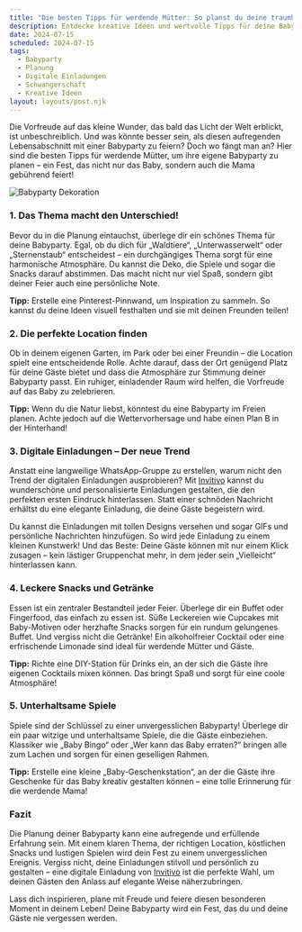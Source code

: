```yaml
---
title: "Die besten Tipps für werdende Mütter: So planst du deine traumhafte Babyparty"
description: Entdecke kreative Ideen und wertvolle Tipps für deine Babyparty, inklusive stilvoller digitaler Einladungen, die deine Gäste begeistern werden.
date: 2024-07-15
scheduled: 2024-07-15
tags:
  - Babyparty
  - Planung
  - Digitale Einladungen
  - Schwangerschaft
  - Kreative Ideen
layout: layouts/post.njk
---
```


Die Vorfreude auf das kleine Wunder, das bald das Licht der Welt erblickt, ist unbeschreiblich. Und was könnte besser sein, als diesen aufregenden Lebensabschnitt mit einer Babyparty zu feiern? Doch wo fängt man an? Hier sind die besten Tipps für werdende Mütter, um ihre eigene Babyparty zu planen – ein Fest, das nicht nur das Baby, sondern auch die Mama gebührend feiert!

![Babyparty Dekoration](/img/babyparty-deko.webp)

### 1. **Das Thema macht den Unterschied!**

Bevor du in die Planung eintauchst, überlege dir ein schönes Thema für deine Babyparty. Egal, ob du dich für „Waldtiere“, „Unterwasserwelt“ oder „Sternenstaub“ entscheidest – ein durchgängiges Thema sorgt für eine harmonische Atmosphäre. Du kannst die Deko, die Spiele und sogar die Snacks darauf abstimmen. Das macht nicht nur viel Spaß, sondern gibt deiner Feier auch eine persönliche Note.

**Tipp:** Erstelle eine Pinterest-Pinnwand, um Inspiration zu sammeln. So kannst du deine Ideen visuell festhalten und sie mit deinen Freunden teilen!

### 2. **Die perfekte Location finden**

Ob in deinem eigenen Garten, im Park oder bei einer Freundin – die Location spielt eine entscheidende Rolle. Achte darauf, dass der Ort genügend Platz für deine Gäste bietet und dass die Atmosphäre zur Stimmung deiner Babyparty passt. Ein ruhiger, einladender Raum wird helfen, die Vorfreude auf das Baby zu zelebrieren.

**Tipp:** Wenn du die Natur liebst, könntest du eine Babyparty im Freien planen. Achte jedoch auf die Wettervorhersage und habe einen Plan B in der Hinterhand!

### 3. **Digitale Einladungen – Der neue Trend**

Anstatt eine langweilige WhatsApp-Gruppe zu erstellen, warum nicht den Trend der digitalen Einladungen ausprobieren? Mit [Invitivo](https://invitivo.com) kannst du wunderschöne und personalisierte Einladungen gestalten, die den perfekten ersten Eindruck hinterlassen. Statt einer schnöden Nachricht erhältst du eine elegante Einladung, die deine Gäste begeistern wird. 

Du kannst die Einladungen mit tollen Designs versehen und sogar GIFs und persönliche Nachrichten hinzufügen. So wird jede Einladung zu einem kleinen Kunstwerk! Und das Beste: Deine Gäste können mit nur einem Klick zusagen – kein lästiger Gruppenchat mehr, in dem jeder sein „Vielleicht“ hinterlassen kann.

### 4. **Leckere Snacks und Getränke**

Essen ist ein zentraler Bestandteil jeder Feier. Überlege dir ein Buffet oder Fingerfood, das einfach zu essen ist. Süße Leckereien wie Cupcakes mit Baby-Motiven oder herzhafte Snacks sorgen für ein rundum gelungenes Buffet. Und vergiss nicht die Getränke! Ein alkoholfreier Cocktail oder eine erfrischende Limonade sind ideal für werdende Mütter und Gäste.

**Tipp:** Richte eine DIY-Station für Drinks ein, an der sich die Gäste ihre eigenen Cocktails mixen können. Das bringt Spaß und sorgt für eine coole Atmosphäre!

### 5. **Unterhaltsame Spiele**

Spiele sind der Schlüssel zu einer unvergesslichen Babyparty! Überlege dir ein paar witzige und unterhaltsame Spiele, die die Gäste einbeziehen. Klassiker wie „Baby Bingo“ oder „Wer kann das Baby erraten?“ bringen alle zum Lachen und sorgen für einen geselligen Rahmen.

**Tipp:** Erstelle eine kleine „Baby-Geschenkstation“, an der die Gäste ihre Geschenke für das Baby kreativ gestalten können – eine tolle Erinnerung für die werdende Mama!

### **Fazit**

Die Planung deiner Babyparty kann eine aufregende und erfüllende Erfahrung sein. Mit einem klaren Thema, der richtigen Location, köstlichen Snacks und lustigen Spielen wird dein Fest zu einem unvergesslichen Ereignis. Vergiss nicht, deine Einladungen stilvoll und persönlich zu gestalten – eine digitale Einladung von [Invitivo](https://invitivo.com) ist die perfekte Wahl, um deinen Gästen den Anlass auf elegante Weise näherzubringen. 

Lass dich inspirieren, plane mit Freude und feiere diesen besonderen Moment in deinem Leben! Deine Babyparty wird ein Fest, das du und deine Gäste nie vergessen werden.
